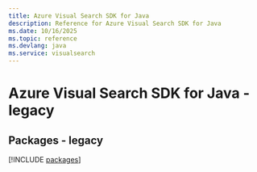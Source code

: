 ```yaml
---
title: Azure Visual Search SDK for Java
description: Reference for Azure Visual Search SDK for Java
ms.date: 10/16/2025
ms.topic: reference
ms.devlang: java
ms.service: visualsearch
---
```

# Azure Visual Search SDK for Java - legacy
## Packages - legacy
[!INCLUDE [packages](visual-search-index.md)]